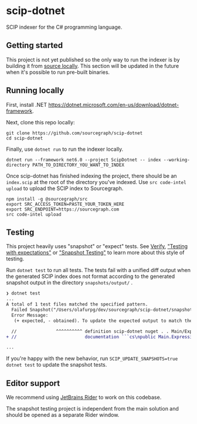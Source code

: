 # scip-dotnet

SCIP indexer for the C# programming language.

## Getting started

This project is not yet published so the only way to run the indexer is by building it from [source locally](#running-locally).
This section will be updated in the future when it's possible to run pre-built binaries.

## Running locally

First, install .NET https://dotnet.microsoft.com/en-us/download/dotnet-framework.

Next, clone this repo locally:

```shell
git clone https://github.com/sourcegraph/scip-dotnet
cd scip-dotnet
```

Finally, use `dotnet run` to run the indexer locally.
```shell
dotnet run --framework net6.0 --project ScipDotnet -- index --working-directory PATH_TO_DIRECTORY_YOU_WANT_TO_INDEX
```

Once scip-dotnet has finished indexing the project, there should be an `index.scip` at the root of the
directory you've indexed. Use `src code-intel upload` to upload the SCIP index to Sourcegraph.
```shell
npm install -g @sourcegraph/src
export SRC_ACCESS_TOKEN=PASTE_YOUR_TOKEN_HERE
export SRC_ENDPOINT=https://sourcegraph.com
src code-intel upload
```

## Testing

This project heavily uses "snapshot" or "expect" tests.
See [Verify](https://github.com/VerifyTests/Verify), ["Testing with expectations"](https://blog.janestreet.com/testing-with-expectations/)
or ["Snapshot Testing"](https://jestjs.io/docs/snapshot-testing) to learn more about this style of testing.

Run `dotnet test` to run all tests.
The tests fail with a unified diff output when the generated SCIP index does not format according to the generated snapshot output in the directory `snapshots/output/` .
```diff
❯ dotnet test
...
A total of 1 test files matched the specified pattern.
  Failed Snapshot("/Users/olafurpg/dev/sourcegraph/scip-dotnet/snapshots/input/syntax") [3 s]
  Error Message:
   (+ expected, - obtained). To update the expected output to match the obtained behavior, run: SCIP_UPDATE_SNAPSHOTS=true dotnet test

  //               ^^^^^^^^^^ definition scip-dotnet nuget . . Main/Expressions#TargetType#`.ctor`().
+ //                          documentation ```cs\npublic Main.Expressions.TargetType.TargetType(System.String name)\n```

...
```

If you're happy with the new behavior, run `SCIP_UPDATE_SNAPSHOTS=true dotnet test` to update the snapshot tests.

## Editor support

We recommend using [JetBrains Rider](https://www.jetbrains.com/rider/) to work on this codebase.

The snapshot testing project is independent from the main solution and should be opened as a separate Rider window.